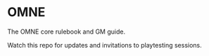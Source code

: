 # OMNE
The OMNE core rulebook and GM guide.

Watch this repo for updates and invitations to playtesting sessions.
